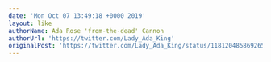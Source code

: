 ```yaml
---
date: 'Mon Oct 07 13:49:18 +0000 2019'
layout: like
authorName: Ada Rose 'from-the-dead' Cannon
authorUrl: 'https://twitter.com/Lady_Ada_King'
originalPost: 'https://twitter.com/Lady_Ada_King/status/1181204858692657152'
---
```

